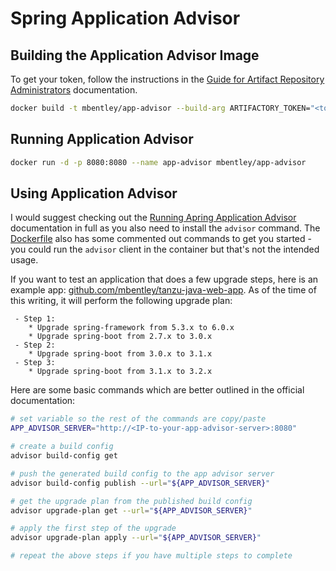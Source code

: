 # Spring Application Advisor

## Building the Application Advisor Image

To get your token, follow the instructions in the [Guide for Artifact Repository Administrators](https://docs.vmware.com/en/Tanzu-Spring-Runtime/Commercial/Tanzu-Spring-Runtime/guide-artifact-repository-administrators.html#accessing-spring-enterprise-subscription-artifact-repositories) documentation.

```bash
docker build -t mbentley/app-advisor --build-arg ARTIFACTORY_TOKEN="<token-here>" .
```

## Running Application Advisor

```bash
docker run -d -p 8080:8080 --name app-advisor mbentley/app-advisor
```

## Using Application Advisor

I would suggest checking out the [Running Apring Application Advisor](https://docs.vmware.com/en/Tanzu-Spring-Runtime/Commercial/Tanzu-Spring-Runtime/app-advisor-run-app-advisor-cli.html) documentation in full as you also need to install the `advisor` command. The [Dockerfile](./Dockerfile) also has some commented out commands to get you started - you could run the `advisor` client in the container but that's not the intended usage.

If you want to test an application that does a few upgrade steps, here is an example app: [github.com/mbentley/tanzu-java-web-app](https://github.com/mbentley/tanzu-java-web-app). As of the time of this writing, it will perform the following upgrade plan:

```
 - Step 1:
    * Upgrade spring-framework from 5.3.x to 6.0.x
    * Upgrade spring-boot from 2.7.x to 3.0.x
 - Step 2:
    * Upgrade spring-boot from 3.0.x to 3.1.x
 - Step 3:
    * Upgrade spring-boot from 3.1.x to 3.2.x
```

Here are some basic commands which are better outlined in the official documentation:

```bash
# set variable so the rest of the commands are copy/paste
APP_ADVISOR_SERVER="http://<IP-to-your-app-advisor-server>:8080"

# create a build config
advisor build-config get

# push the generated build config to the app advisor server
advisor build-config publish --url="${APP_ADVISOR_SERVER}"

# get the upgrade plan from the published build config
advisor upgrade-plan get --url="${APP_ADVISOR_SERVER}"

# apply the first step of the upgrade
advisor upgrade-plan apply --url="${APP_ADVISOR_SERVER}"

# repeat the above steps if you have multiple steps to complete
```
